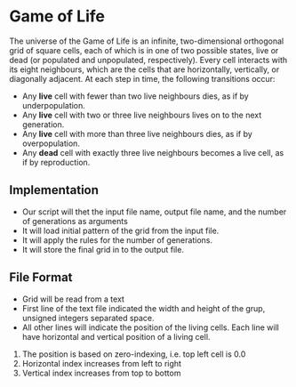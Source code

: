 # Game of Life
The universe of the Game of Life is an infinite, two-dimensional orthogonal grid of square cells, each of which is in one of two possible states, live or dead (or populated and unpopulated, respectively). Every cell interacts with its eight neighbours, which are the cells that are horizontally, vertically, or diagonally adjacent. At each step in time, the following transitions occur:

* Any **live** cell with fewer than two live neighbours dies, as if by underpopulation.
* Any **live** cell with two or three live neighbours lives on to the next generation.
* Any **live** cell with more than three live neighbours dies, as if by overpopulation.
* Any **dead** cell with exactly three live neighbours becomes a live cell, as if by reproduction.

## Implementation
* Our script will thet the input file name, output file name, and the number of generations as arguments
* It will load initial pattern of the grid from the input file.
* It will apply the rules for the number of generations.
* It will store the final grid in to the output file.

## File Format
* Grid will be read from a text
* First line of the text file indicated the width and height of the grup, unsigned integers separated space.
* All other lines will indicate the position of the living cells. Each line will have horizontal and vertical position of a living cell.

 1. The position is based on zero-indexing, i.e. top left cell is 0.0
 2. Horizontal index increases from left to right
 3. Vertical index increases from top to bottom
